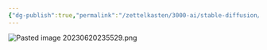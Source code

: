 ```yaml
---
{"dg-publish":true,"permalink":"/zettelkasten/3000-ai/stable-diffusion/tutorials/melhor-metodo-de-inpainting-usando-segmentation-apenas-use-controlnet/","created":"","updated":""}
---
```


![Pasted image 20230620235529.png](/img/user/00%20Metadata/03%20Attachments/Pasted%20image%2020230620235529.png)
